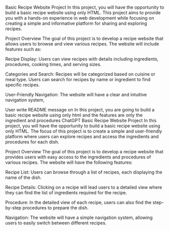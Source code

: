 
Basic Recipe Website Project
In this project, you will have the opportunity to build a basic recipe website using only HTML. This project aims to provide you with a hands-on experience in web development while focusing on creating a simple and informative platform for sharing and exploring recipes.

Project Overview
The goal of this project is to develop a recipe website that allows users to browse and view various recipes. The website will include features such as:

Recipe Display: Users can view recipes with details including ingredients, procedures, cooking times, and serving sizes.

Categories and Search: Recipes will be categorized based on cuisine or meal type. Users can search for recipes by name or ingredient to find specific recipes.

User-Friendly Navigation: The website will have a clear and intuitive navigation system,

User
write README  message on  In this project, you are going to build a basic recipe website using only html and the features are only the ingredient and procedures
ChatGPT
Basic Recipe Website Project
In this project, you will have the opportunity to build a basic recipe website using only HTML. The focus of this project is to create a simple and user-friendly platform where users can explore recipes and access the ingredients and procedures for each dish.

Project Overview
The goal of this project is to develop a recipe website that provides users with easy access to the ingredients and procedures of various recipes. The website will have the following features:

Recipe List: Users can browse through a list of recipes, each displaying the name of the dish.

Recipe Details: Clicking on a recipe will lead users to a detailed view where they can find the list of ingredients required for the recipe.

Procedure: In the detailed view of each recipe, users can also find the step-by-step procedures to prepare the dish.

Navigation: The website will have a simple navigation system, allowing users to easily switch between different recipes.